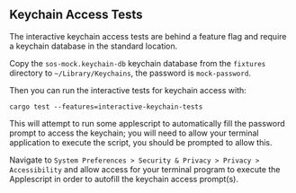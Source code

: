 ## Keychain Access Tests

The interactive keychain access tests are behind a feature flag and require a keychain database in the standard location.

Copy the `sos-mock.keychain-db` keychain database from the `fixtures` directory to `~/Library/Keychains`, the password is `mock-password`.

Then you can run the interactive tests for keychain access with:

```
cargo test --features=interactive-keychain-tests
```

This will attempt to run some applescript to automatically fill the password prompt to access the keychain; you will need to allow your terminal application to execute the script, you should be prompted to allow this.

Navigate to `System Preferences > Security & Privacy > Privacy > Accessibility` and allow access for your terminal program to execute the Applescript in order to autofill the keychain access prompt(s).
